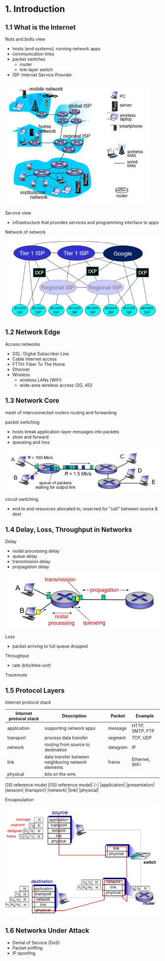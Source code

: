# 1. Introduction

## 1.1 What is the Internet
Nuts and bolts view
- hosts (end systems): running network apps
- communication links
- packet switches
  - router
  - link-layer switch
- ISP: Internet Service Provider

![internet-components](./images/internet-components.PNG)

Service view
- infrastructure that provides services and programming interface to apps


Network of network

![isp-connection](./images/isp-connection.PNG)


## 1.2 Network Edge
Access networks
- DSL: Digital Subscriber Line
- Cable Internet access
- FTTH: Fiber To The Home
- Ethernet
- Wireless
  - wireless LANs (WiFi)
  - wide-area wireless access (3G, 4G)
  
## 1.3 Network Core
mesh of interconnected routers
routing and forwarding

packet switching
- hosts break application-layer messages into packets
- store and forward
- queueing and loss

![packet-switching](./images/packet-switching.PNG)

circuit switching
- end to end resources allocated to, reserved for "call" between source & dest

## 1.4 Delay, Loss, Throughput in Networks
Delay
- nodal processing delay
- queue delay
- transmission delay
- propagation delay

![network-delay](./images/network-delay.PNG)

Loss
- packet arriving to full queue dropped

Throughput
- rate (bits/time unit)

Traceroute

## 1.5 Protocol Layers
Internet protocol stack

| Internet protocol stack | Description | Packet | Example |
|-|-|-|-|
| application | supporting network apps | message | HTTP, SMTP, FTP |
| transport | process data transfer | segment | TCP, UDP |
| network | routing from source to destination | datagram | IP |
| link | data transfer between neighboring network elements |  frame | Ethernet, WiFi |
| physical | bits on the wire |

OSI reference model
|OSI reference model|
|-|
|application|
|presentation|
|session|
|transport|
|network|
|link|
|physical|

Encapsulation

![network-layer-encapsulation](./images/network-layer-encapsulation.PNG)

## 1.6 Networks Under Attack
- Denial of Service (DoS)
- Packet sniffing
- IP spoofing